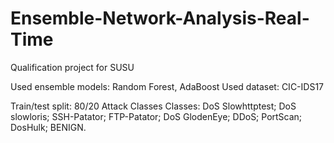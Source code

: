 # Ensemble-Network-Analysis-Real-Time
Qualification project for SUSU

Used ensemble models: Random Forest, AdaBoost
Used dataset: CIC-IDS17

Train/test split: 80/20
Attack Classes Classes: DoS Slowhttptest; DoS slowloris; SSH-Patator; FTP-Patator; DoS GlodenEye; DDoS; PortScan; DosHulk; BENIGN.

